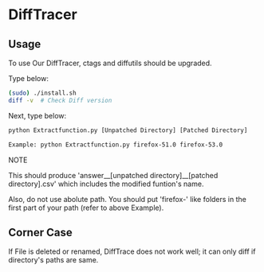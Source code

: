 DiffTracer
=========================
## Usage    

To use Our DiffTracer, ctags and diffutils should be upgraded.

Type below:
```bash
(sudo) ./install.sh
diff -v  # Check Diff version
```

Next, type below:
```bash
python Extractfunction.py [Unpatched Directory] [Patched Directory]

Example: python Extractfunction.py firefox-51.0 firefox-53.0
```

NOTE

This should produce 'answer__[unpatched directory]__[patched directory].csv' which includes the modified funtion's name.

Also, do not use abolute path. You should put 'firefox-' like folders in the first part of your path (refer to above Example).


## Corner Case
If File is deleted or renamed, DiffTrace does not work well; it can only diff if directory's paths are same.
